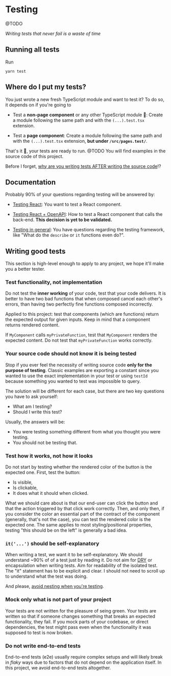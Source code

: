 # Testing

@TODO

*Writing tests that never fail is a waste of time*

## Running all tests

Run

```shell
yarn test
```

## Where do I put my tests?

You just wrote a new fresh TypeScript module and want to test it? To do so, it depends on if you're going to

- Test a **non-page component** or any other TypeScript module 🤷: Create a module following the same path and with the `(...).test.tsx` extension.

- Test a **page component**: Create a module following the same path and with the `(...).test.tsx` extension, **but under `/src/pages.test/`**.

That's it 🎉, your tests are ready to run.
@TODO You will find examples in the source code of this project.

Before I forget, [why are you writing tests AFTER writing the source code](https://en.wikipedia.org/wiki/Test-driven_development)⁉️

## Documentation

Probably 90% of your questions regarding testing will be answered by:

- [Testing React](https://testing-library.com/docs/react-testing-library/intro/): You want to test a React component.

- [Testing React + OpenAPI](https://dev.to/epilot/testing-react-with-jest-and-openapi-mocks-8gc): How to test a React component that calls the back-end. **This decision is yet to be validated.**

- [Testing in general](https://jestjs.io/docs/getting-started): You have questions regarding the testing framework, like "What do the `describe` or `it` functions even do?".

## Writing good tests

This section is high-level enough to apply to any project, we hope it'll make you a better tester.

### Test functionality, not implementation

Do not test the **inner working** of your code, test that your code delivers. It is better to have two bad functions that when composed cancel each other's errors, than having two perfectly fine functions composed incorrectly.

Applied to this project: test that components (which are functions) return the expected output for given inputs. Keep in mind that a component returns rendered content.

If `MyComponent` calls `myPrivateFunction`, test that `MyComponent` renders the expected content. Do not test that `myPrivateFunction` works correctly.

### Your source code should not know it is being tested

Stop if you ever feel the necessity of writing source code **only for the purpose of testing**. Classic examples are exporting a constant since you wanted to use the exact implementation in your test or using `testId` because something you wanted to test was impossible to query.

The solution will be different for each case, but there are two key questions you have to ask yourself:

- What am I testing?
- Should I write this test?

Usually, the answers will be:

- You were testing something different from what you thought you were testing.
- You should not be testing that.

### Test how it works, not how it looks

Do not start by testing whether the rendered color of the button is the expected one. First, test the button:

- Is visible,
- Is clickable,
- It does what it should when clicked.

What we should care about is that our end-user can click the button and that the action triggered by that click work correctly. Then, and only then, if you consider the color an essential part of the contract of the component (generally, that's not the case), you can test the rendered color is the expected one. The same applies to most styling/positional properties, testing "this should be on the left" is generally a bad idea.

### `it('...')` should be self-explanatory

When writing a test, we want it to be self-explanatory. We should understand ~90% of of a test just by reading it. Do not aim for [DRY](https://en.wikipedia.org/wiki/Don%27t_repeat_yourself) or encapsulation when writing tests. Aim for readability of the isolated test. The "it" statement has to be explicit and clear. I should not need to scroll up to understand what the test was doing.

And please, [avoid nesting when you're testing](https://kentcdodds.com/blog/avoid-nesting-when-youre-testing).

### Mock only what is not part of your project

Your tests are not written for the pleasure of seing green. Your tests are written so that if someone changes something that breaks an expected functionality, they fail. If you mock parts of your codebase, or direct dependencies, the test might pass even when the functionality it was supposed to test is now broken.

### Do not write end-to-end tests

End-to-end tests (e2e) usually require complex setups and will likely break in _flaky_ ways due to factors that do not depend on the application itself. In this project, we avoid end-to-end tests altogether.
